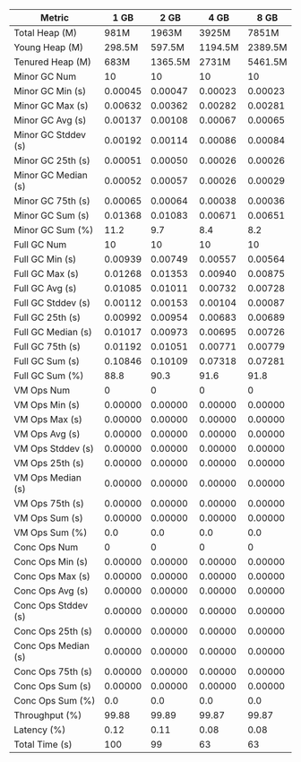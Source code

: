 | Metric | 1 GB | 2 GB | 4 GB | 8 GB |
|------|----|----|----|----|
| Total Heap (M) | 981M | 1963M | 3925M | 7851M |
| Young Heap (M) | 298.5M | 597.5M | 1194.5M | 2389.5M |
| Tenured Heap (M) | 683M | 1365.5M | 2731M | 5461.5M |
| Minor GC Num | 10 | 10 | 10 | 10 |
| Minor GC Min (s) | 0.00045 | 0.00047 | 0.00023 | 0.00023 |
| Minor GC Max (s) | 0.00632 | 0.00362 | 0.00282 | 0.00281 |
| Minor GC Avg (s) | 0.00137 | 0.00108 | 0.00067 | 0.00065 |
| Minor GC Stddev (s) | 0.00192 | 0.00114 | 0.00086 | 0.00084 |
| Minor GC 25th (s) | 0.00051 | 0.00050 | 0.00026 | 0.00026 |
| Minor GC Median (s) | 0.00052 | 0.00057 | 0.00026 | 0.00029 |
| Minor GC 75th (s) | 0.00065 | 0.00064 | 0.00038 | 0.00036 |
| Minor GC Sum (s) | 0.01368 | 0.01083 | 0.00671 | 0.00651 |
| Minor GC Sum (%) | 11.2 | 9.7 | 8.4 | 8.2 |
| Full GC Num | 10 | 10 | 10 | 10 |
| Full GC Min (s) | 0.00939 | 0.00749 | 0.00557 | 0.00564 |
| Full GC Max (s) | 0.01268 | 0.01353 | 0.00940 | 0.00875 |
| Full GC Avg (s) | 0.01085 | 0.01011 | 0.00732 | 0.00728 |
| Full GC Stddev (s) | 0.00112 | 0.00153 | 0.00104 | 0.00087 |
| Full GC 25th (s) | 0.00992 | 0.00954 | 0.00683 | 0.00689 |
| Full GC Median (s) | 0.01017 | 0.00973 | 0.00695 | 0.00726 |
| Full GC 75th (s) | 0.01192 | 0.01051 | 0.00771 | 0.00779 |
| Full GC Sum (s) | 0.10846 | 0.10109 | 0.07318 | 0.07281 |
| Full GC Sum (%) | 88.8 | 90.3 | 91.6 | 91.8 |
| VM Ops Num | 0 | 0 | 0 | 0 |
| VM Ops Min (s) | 0.00000 | 0.00000 | 0.00000 | 0.00000 |
| VM Ops Max (s) | 0.00000 | 0.00000 | 0.00000 | 0.00000 |
| VM Ops Avg (s) | 0.00000 | 0.00000 | 0.00000 | 0.00000 |
| VM Ops Stddev (s) | 0.00000 | 0.00000 | 0.00000 | 0.00000 |
| VM Ops 25th (s) | 0.00000 | 0.00000 | 0.00000 | 0.00000 |
| VM Ops Median (s) | 0.00000 | 0.00000 | 0.00000 | 0.00000 |
| VM Ops 75th (s) | 0.00000 | 0.00000 | 0.00000 | 0.00000 |
| VM Ops Sum (s) | 0.00000 | 0.00000 | 0.00000 | 0.00000 |
| VM Ops Sum (%) | 0.0 | 0.0 | 0.0 | 0.0 |
| Conc Ops Num | 0 | 0 | 0 | 0 |
| Conc Ops Min (s) | 0.00000 | 0.00000 | 0.00000 | 0.00000 |
| Conc Ops Max (s) | 0.00000 | 0.00000 | 0.00000 | 0.00000 |
| Conc Ops Avg (s) | 0.00000 | 0.00000 | 0.00000 | 0.00000 |
| Conc Ops Stddev (s) | 0.00000 | 0.00000 | 0.00000 | 0.00000 |
| Conc Ops 25th (s) | 0.00000 | 0.00000 | 0.00000 | 0.00000 |
| Conc Ops Median (s) | 0.00000 | 0.00000 | 0.00000 | 0.00000 |
| Conc Ops 75th (s) | 0.00000 | 0.00000 | 0.00000 | 0.00000 |
| Conc Ops Sum (s) | 0.00000 | 0.00000 | 0.00000 | 0.00000 |
| Conc Ops Sum (%) | 0.0 | 0.0 | 0.0 | 0.0 |
| Throughput (%) | 99.88 | 99.89 | 99.87 | 99.87 |
| Latency (%) | 0.12 | 0.11 | 0.08 | 0.08 |
| Total Time (s) | 100 | 99 | 63 | 63 |
